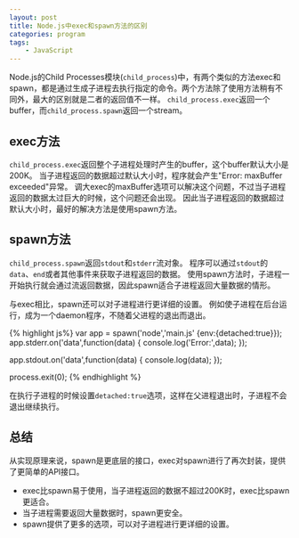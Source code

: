 ```yaml
---
layout: post
title: Node.js中exec和spawn方法的区别
categories: program
tags:
    - JavaScript
---
```


Node.js的Child Processes模块(`child_process`)中，有两个类似的方法exec和spawn，都是通过生成子进程去执行指定的命令。两个方法除了使用方法稍有不同外，最大的区别就是二者的返回值不一样。
`child_process.exec`返回一个buffer，而`child_process.spawn`返回一个stream。

## exec方法
`child_process.exec`返回整个子进程处理时产生的buffer，这个buffer默认大小是200K。
当子进程返回的数据超过默认大小时，程序就会产生"Error: maxBuffer exceeded"异常。
调大exec的maxBuffer选项可以解决这个问题，不过当子进程返回的数据太过巨大的时候，这个问题还会出现。
因此当子进程返回的数据超过默认大小时，最好的解决方法是使用spawn方法。

## spawn方法
`child_process.spawn`返回`stdout`和`stderr`流对象。
程序可以通过`stdout`的`data`、`end`或者其他事件来获取子进程返回的数据。
使用spawn方法时，子进程一开始执行就会通过流返回数据，因此spawn适合子进程返回大量数据的情形。

与exec相比，spawn还可以对子进程进行更详细的设置。
例如使子进程在后台运行，成为一个daemon程序，不随着父进程的退出而退出。

{% highlight js%}
var app = spawn('node','main.js' {env:{detached:true}});
app.stderr.on('data',function(data) {
  console.log('Error:',data);
});

app.stdout.on('data',function(data) {
  console.log(data);
});

process.exit(0);
{% endhighlight %}

在执行子进程的时候设置`detached:true`选项，这样在父进程退出时，子进程不会退出继续执行。

## 总结
从实现原理来说，spawn是更底层的接口，exec对spawn进行了再次封装，提供了更简单的API接口。

* exec比spawn易于使用，当子进程返回的数据不超过200K时，exec比spawn更适合。
* 当子进程需要返回大量数据时，spawn更安全。
* spawn提供了更多的选项，可以对子进程进行更详细的设置。

